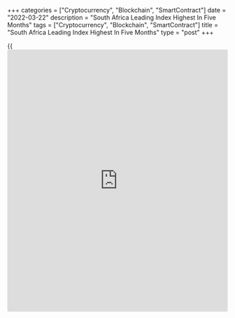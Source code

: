 +++
categories = ["Cryptocurrency", "Blockchain", "SmartContract"]
date = "2022-03-22"
description = "South Africa Leading Index Highest In Five Months"
tags = ["Cryptocurrency", "Blockchain", "SmartContract"]
title = "South Africa Leading Index Highest In Five Months"
type = "post"
+++

{{<iframe id="large-banner" src="https://www.bounty.group/#slide=21.0" width="100%" height="600" scrolling="no" style="border: 0px solid rgb(216, 221, 230); border-radius: 3px;">}}

South Africa's composite leading index increased in January to the
highest level in five months, survey data from the South African Reserve
Bank showed on Tuesday.

The composite leading index rose 1.0 percent month-on-month to 127.3 in
January from 126.0 in December. The latest reading was the highest since
August.

Compared to a year ago, the increase was 5.8 percent versus 4.1 percent
in the previous month.

Among the ten available components, four decreased and the remaining six
increased.

The largest contribution came from increases in the US dollar-
denominated export commodity price index and in the number of
residential building plans approved.

The coincident index rose to 95.0 in December from 94.2 in November.

The lagging indicator rose 0.9 percent monthly to 93.0 in December from
92.9 in the prior month.

For comments and feedback [contact](https://www.playgroundfx.com/contact/): editorial@rtt[news](https://www.letsplayfx.com/blog/forex-news-website/).com

[Economic News][1]

 **What parts of the world are seeing the best (and worst) economic
performances lately? Click[here][2] to check out our [Econ Scorecard][2]
and find out! See up-to-the-moment [ranking](https://www.playgroundfx.com/blog/crypto-exchange-ranking/)s for the best and worst
performers in [GDP][3], [unemployment rate][4], [inflation][5] and much
more.**

   1. www.rtt[news](https://www.letsplayfx.com/blog/forex-news-website/).com/Content/EconomicNews.aspx
   2. www.rtt[news](https://www.letsplayfx.com/blog/forex-news-website/).com/economic-scorecard/world-rank/industrial-production/highest-performance.aspx
   3. www.rtt[news](https://www.letsplayfx.com/blog/forex-news-website/).com/economic-scorecard/world-rank/GDP/highest-performance.aspx
   4. www.rtt[news](https://www.letsplayfx.com/blog/forex-news-website/).com/economic-scorecard/world-rank/unemployment-rate/lowest-performance.aspx
   5. www.rtt[news](https://www.letsplayfx.com/blog/forex-news-website/).com/economic-scorecard/world-rank/CPI/highest-performance.aspx